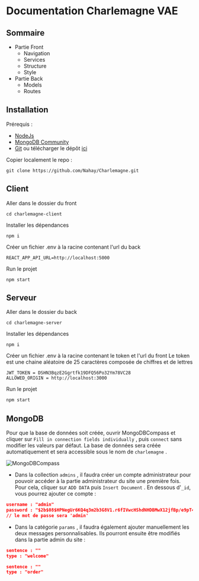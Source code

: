 ﻿# Documentation Charlemagne VAE


## Sommaire

- Partie Front
	- Navigation
	- Services
	- Structure
	- Style
- Partie Back
	- Models
	- Routes

## Installation

Prérequis :
- [NodeJs](https://nodejs.org/en/download/)
- [MongoDB Community](https://www.mongodb.com/try/download/community)
- [Git](https://git-scm.com/downloads) ou télécharger le dépôt [ici](https://github.com/Nahay/Charlemagne/archive/refs/heads/master.zip)


Copier localement le repo :
```
git clone https://github.com/Nahay/Charlemagne.git
```

## Client

Aller dans le dossier du front
```
cd charlemagne-client
```
Installer les dépendances
```
npm i
```
Créer un fichier .env à la racine contenant l'url du back
```
REACT_APP_API_URL=http://localhost:5000
```
Run le projet
```
npm start
```

## Serveur

Aller dans le dossier du back
```
cd charlemagne-server
```
Installer les dépendances
```
npm i
```
Créer un fichier .env à la racine contenant le token et l'url du front
Le token est une chaine aléatoire de 25 caractères composée de chiffres et de lettres
```
JWT_TOKEN = DSHN3BqzE2Ggrtfk19DFQ56Po32Ym78VC28
ALLOWED_ORIGIN = http://localhost:3000
```
Run le projet
```js
npm start
```

## MongoDB

Pour que la base de données soit créée, ouvrir MongoDBCompass et cliquer sur `Fill in connection fields individually` , puis `connect` sans modifier les valeurs par défaut. La base de données sera créée automatiquement et sera accessible sous le nom de `charlemagne` .

![MongoDBCompass](https://cdn.discordapp.com/attachments/535830347942723584/956937700437549144/unknown.png)

- Dans la collection `admins` , il faudra créer un compte administrateur pour pouvoir accéder à la partie administrateur du site une première fois. Pour cela, cliquer sur `ADD DATA` puis `Insert Document` . En dessous d'`_id`, vous pourrez ajouter ce compte :

```json
username : "admin"
password : "$2b$08$HPNegUr6KQ4q3m2b3G8V1.r6fIVwcHShdNHDBMwX12jfBp/e9pT4."
// le mot de passe sera 'admin'
```

- Dans la catégorie `params` , il faudra également ajouter manuellement les deux messages personnalisables. Ils pourront ensuite être modifiés dans la partie admin du site :

```json
sentence : ""
type : "welcome"
```
```json
sentence : ""
type : "order"
```
